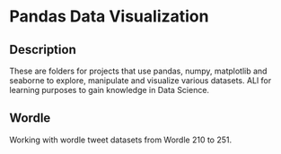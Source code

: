 # Pandas Data Visualization

## Description
These are folders for projects that use pandas, numpy, matplotlib and seaborne to explore, manipulate and visualize various datasets. ALl for learning purposes to gain knowledge in Data Science.

## Wordle
Working with wordle tweet datasets from Wordle 210 to 251.
